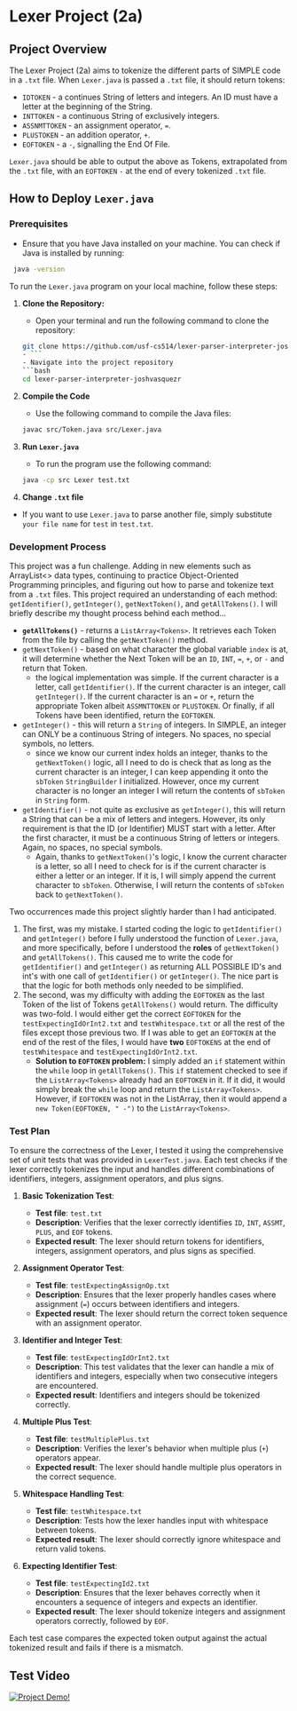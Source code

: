 # Lexer Project (2a)
## Project Overview
The Lexer Project (2a) aims to tokenize the different parts of SIMPLE code in a  `.txt` file.
When `Lexer.java` is passed a `.txt` file, it should return tokens:
* `IDTOKEN` - a continues String of letters and integers. An ID must have a letter at the beginning of the String.
* `INTTOKEN` - a continuous String of exclusively integers.
* `ASSNMTTOKEN` - an assignment operator, `=`.
* `PLUSTOKEN` - an addition operator, `+`.
* `EOFTOKEN` - a `-`, signalling the End Of File.

`Lexer.java` should be able to output the above as Tokens, extrapolated from the `.txt` file, with an 
`EOFTOKEN` `-` 
at the end of every tokenized `.txt` file.

## How to Deploy `Lexer.java`

### Prerequisites
- Ensure that you have Java installed on your machine. You can check if Java is installed by running:
```bash
 java -version
 ```
To run the `Lexer.java` program on your local machine, follow these steps:
1. **Clone the Repository:**
   - Open your terminal and run the following command to clone the repository:
   ```bash 
   git clone https://github.com/usf-cs514/lexer-parser-interpreter-joshvasquezr.git
   - ```
   - Navigate into the project repository
   ```bash
   cd lexer-parser-interpreter-joshvasquezr 
   ```
2. **Compile the Code**
   * Use the following command to compile the Java files:
   ```bash
   javac src/Token.java src/Lexer.java 
   ```
   
3. **Run `Lexer.java`**
   * To run the program use the following command:
   ```bash
   java -cp src Lexer test.txt 
   ```
4. **Change `.txt` file**
* If you want to use `Lexer.java` to parse another file, simply substitute `your file name` for `test` in 
`test.txt`.

### Development Process
This project was a fun challenge. Adding in new elements such as ArrayList<> data types, continuing to practice
Object-Oriented Programming principles, and figuring out how to parse and tokenize text from a `.txt` files. This
project required an understanding of each method: `getIdentifier()`, `getInteger()`, `getNextToken()`, and
`getAllTokens()`. I will briefly describe my thought process behind each method...
* **`getAllTokens()`** - returns a `ListArray<Tokens>`. It retrieves each Token from the file by calling 
the `getNextToken()` method.
* `getNextToken()` - based on what character the global variable `index` is at, it will determine whether the Next
Token will be an `ID`, `INT`, `=`, `+`, or `-` and return that Token.
  * the logical implementation was simple. If the current character is a letter, call `getIdentifier()`. If the current
  character is an integer, call `getInteger()`. If the current character is an `=` or `+`, return the appropriate Token
  albeit `ASSMNTTOKEN` or `PLUSTOKEN`. Or finally, if all Tokens have been identified, return the `EOFTOKEN`.
* `getInteger()` - this will return a `String` of integers. In SIMPLE, an integer can ONLY be a continuous String of 
integers. No spaces, no special symbols, no letters.
  * since we know our current index holds an integer, thanks to the `getNextToken()` logic, all I need to do is check
  that as long as the current character is an integer, I can keep appending it onto the `sbToken` `StringBuilder` I 
   initialized. However, once my current character is no longer an integer I will return the contents of `sbToken` in 
  `String` form.
* `getIdentifier()` - not quite as exclusive as `getInteger()`, this will return a String that can be a mix of letters
and integers. However, its only requirement is that the ID (or Identifier) MUST start with a letter. After the first
character, it must be a continuous String of letters or integers. Again, no spaces, no special symbols.
  * Again, thanks to `getNextToken()`'s logic, I know the current character is a letter, so all I need to check for is
  if the current character is either a letter or an integer. If it is, I will simply append the current character to
   `sbToken`. Otherwise, I will return the contents of `sbToken` back to `getNextToken()`.

Two occurrences made this project slightly harder than I had anticipated. 
1. The first, was my mistake. I started coding 
the logic to `getIdentifier()` and `getInteger()` before I fully understood the function of `Lexer.java`, and more 
specifically, before I understood the **roles** of `getNextToken()` and `getAllTokens()`. This caused me to write the
code for `getIdentifier()` and `getInteger()` as returning ALL POSSIBLE ID's and int's with one call of `getIdentifier()`
or `getInteger()`. The nice part is that the logic for both methods only needed to be simplified. 
2. The second, was my difficulty with adding the `EOFTOKEN` as the last Token of the list of Tokens `getAllTokens()` 
would return. The difficulty was two-fold. I would either get the correct `EOFTOKEN` for the `testExpectingIdOrInt2.txt`
and `testWhitespace.txt` or all the rest of the files except those previous two. If I was able to get an `EOFTOKEN` at
the end of the rest of the files, I would have **two** `EOFTOKENS` at the end of `testWhitespace` and 
`testExpectingIdOrInt2.txt`. 
    * **Solution to `EOFTOKEN` problem:**
I simply added an `if` statement within the `while` loop in `getAllTokens()`. This `if` statement checked to see if the 
`ListArray<Tokens>` already had an `EOFTOKEN` in it. If it did, it would simply break the `while` loop and return the
`ListArray<Tokens>`. However, if `EOFTOKEN` was not in the ListArray, then it would append a `new Token(EOFTOKEN, " -")`
to the `ListArray<Tokens>`.

### Test Plan

To ensure the correctness of the Lexer, I tested it using the comprehensive set of unit tests that was provided in `LexerTest.java`. 
Each test checks if the lexer correctly tokenizes the input and handles different combinations of identifiers, integers,
assignment operators, and plus signs.

1. **Basic Tokenization Test**:
    - **Test file**: `test.txt`
    - **Description**: Verifies that the lexer correctly identifies `ID`, `INT`, `ASSMT`, `PLUS`, and `EOF` tokens.
    - **Expected result**: The lexer should return tokens for identifiers, integers, assignment operators, and plus 
   signs as specified.

2. **Assignment Operator Test**:
    - **Test file**: `testExpectingAssignOp.txt`
    - **Description**: Ensures that the lexer properly handles cases where assignment (`=`) occurs between identifiers 
   and integers.
    - **Expected result**: The lexer should return the correct token sequence with an assignment operator.

3. **Identifier and Integer Test**:
    - **Test file**: `testExpectingIdOrInt2.txt`
    - **Description**: This test validates that the lexer can handle a mix of identifiers and integers, 
   especially when two consecutive integers are encountered.
    - **Expected result**: Identifiers and integers should be tokenized correctly.

4. **Multiple Plus Test**:
    - **Test file**: `testMultiplePlus.txt`
    - **Description**: Verifies the lexer's behavior when multiple plus (`+`) operators appear.
    - **Expected result**: The lexer should handle multiple plus operators in the correct sequence.

5. **Whitespace Handling Test**:
    - **Test file**: `testWhitespace.txt`
    - **Description**: Tests how the lexer handles input with whitespace between tokens.
    - **Expected result**: The lexer should correctly ignore whitespace and return valid tokens.

6. **Expecting Identifier Test**:
    - **Test file**: `testExpectingId2.txt`
    - **Description**: Ensures that the lexer behaves correctly when it encounters a sequence of integers and expects 
   an identifier.
    - **Expected result**: The lexer should tokenize integers and assignment operators correctly, followed by `EOF`.

Each test case compares the expected token output against the actual tokenized result and fails if there is a mismatch.

## Test Video
[![Project Demo!](https://img.youtube.com/vi/8HXgL726Oc0/hqdefault.jpg)](https://youtu.be/8HXgL726Oc0)